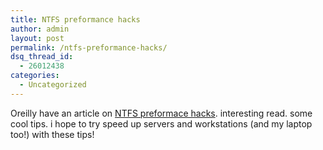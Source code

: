 ```yaml
---
title: NTFS preformance hacks
author: admin
layout: post
permalink: /ntfs-preformance-hacks/
dsq_thread_id:
  - 26012438
categories:
  - Uncategorized
---
```

Oreilly have an article on [NTFS preformace hacks][1]. interesting read. some cool tips. i hope to try speed up servers and workstations (and my laptop too!) with these tips!

 [1]: http://www.windowsdevcenter.com/pub/a/windows/2005/02/08/NTFS_Hacks.html